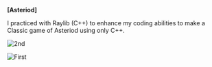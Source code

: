 **[Asteriod]**

I practiced with Raylib (C++) to enhance my coding abilities to make a Classic game of Asteriod using only C++.

![2nd](https://github.com/brainiacf/Asteriod-On-RaylibC/assets/70919626/c08bfcda-161d-4c21-b2fa-e1860a771dfc)



![First](https://github.com/brainiacf/Asteriod-On-RaylibC/assets/70919626/5cb04314-7247-43fb-a63c-845c8de37817)
